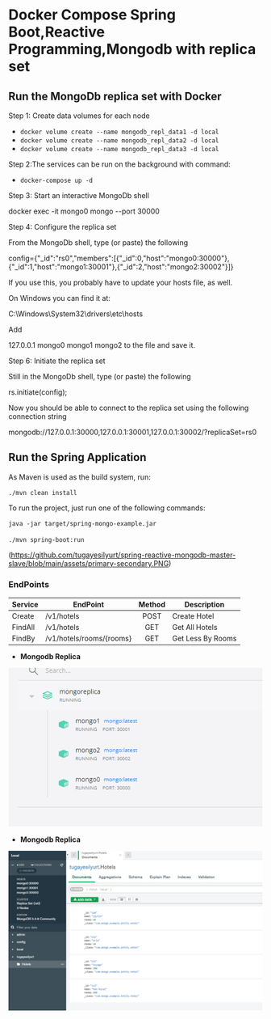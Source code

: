 # Docker Compose Spring Boot,Reactive Programming,Mongodb with replica set

## Run the MongoDb replica set with Docker

Step 1: Create data volumes for each node

* `docker volume create --name mongodb_repl_data1 -d local`
* `docker volume create --name mongodb_repl_data2 -d local`
* `docker volume create --name mongodb_repl_data3 -d local`

Step 2:The services can be run on the background with command:

* `docker-compose up -d`

Step 3: Start an interactive MongoDb shell

docker exec -it mongo0 mongo --port 30000

Step 4: Configure the replica set

From the MongoDb shell, type (or paste) the following

config={"_id":"rs0","members":[{"_id":0,"host":"mongo0:30000"},{"_id":1,"host":"mongo1:30001"},{"_id":2,"host":"mongo2:30002"}]}

If you use this, you probably have to update your hosts file, as well.

On Windows you can find it at:

C:\Windows\System32\drivers\etc\hosts

Add

127.0.0.1 mongo0 mongo1 mongo2 to the file and save it.

Step 6: Initiate the replica set

Still in the MongoDb shell, type (or paste) the following

rs.initiate(config);

Now you should be able to connect to the replica set using the following connection string

mongodb://127.0.0.1:30000,127.0.0.1:30001,127.0.0.1:30002/?replicaSet=rs0

## Run the Spring Application

As Maven is used as the build system, run:

    ./mvn clean install

To run the project, just run one of the following commands:

    java -jar target/spring-mongo-example.jar

    ./mvn spring-boot:run

(https://github.com/tugayesilyurt/spring-reactive-mongodb-master-slave/blob/main/assets/primary-secondary.PNG)

### EndPoints ###

| Service       | EndPoint                      | Method | Description                                      |
| ------------- | ----------------------------- | :-----:| ------------------------------------------------ |
| Create        | /v1/hotels  					| POST   | Create Hotel 	            	                |
| FindAll       | /v1/hotels  					| GET    | Get All Hotels 	            	                |
| FindBy        | /v1/hotels/rooms/{rooms} 		| GET    | Get Less By Rooms	            	            |

- **Mongodb Replica**

![Mongodb Replica Set](https://github.com/tugayesilyurt/spring-reactive-mongodb-master-slave/blob/main/assets/mongodb.PNG)

- **Mongodb Replica**

![Mongodb Replica Set](https://github.com/tugayesilyurt/spring-reactive-mongodb-master-slave/blob/main/assets/replica.PNG)

